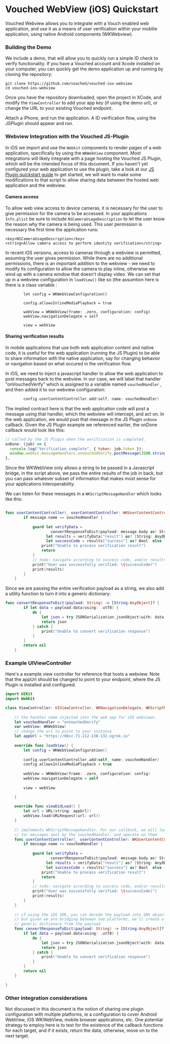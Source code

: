 # Vouched WebView (iOS) Quickstart

Vouched Webview allows you to integrate with a Vouch enabled web application, and use it as a means of user verification within your moblile application, using native Android components (WKWebview).

### Building the Demo

We include a demo, that will allow you to quickly run a simple ID check to verify functionality. If you have a Vouched account and Xcode installed on your computer, you can quickly get the demo application up and running by cloning the repository:

```shell
git clone https://github.com/vouched/vouched-ios-webview
cd vouched-ios-webview
```

Once you have the repository downloaded, open the project in XCode, and modify the ```ViewController``` to add your app key (if using the demo url), or change the URL to your existing Vouched endpoint.

Attach a iPhone, and run the application. A ID verification flow, using the JSPlugin should appear and run. 


### Webview Integration with the Vouched JS-Plugin

In iOS we import and use the ```Webkit``` components to render pages of a web application, specifically by using the ```WKWebView``` component. Most integrations will likely integrate with a page hosting the Vouched JS Plugin, which will be the intended focus of this document. If you haven't yet configured your web application to use the plugin, take a look at our [JS Plugin quickstart guide](https://docs.vouched.id/docs/js-plugin) to get started, we will want to make some modifications to that script to allow sharing data between the hosted web application and the webview. 

#### Camera access

To allow web view access to device cameras, it is necessary for the user to give permission for the camera to be accessed. In your applications ```Info.plist``` be sure to include ```NSCameraUsageDescription``` to let the user know the reason why the camera is being used. This user permission is necessary the first time the application runs:

```
<key>NSCameraUsageDescription</key>
<string>Allow camera access to perform identity verification</string>
```

In recent iOS versions, access to cameras through a webview is permitted, assuming the user gives permission. While there are no additional permissions, there is an important addition to the webview - we need to modify its configuration to allow the camera to play inline, otherwise we wind up with a camera window that doesn't display video. We can set that up in a webview configuration in ```loadView()``` like so (the assumtion here is there is a class variable :
```
        let config = WKWebViewConfiguration()
      
        config.allowsInlineMediaPlayback = true
        
        webView = WKWebView(frame: .zero, configuration: config)
        webView.navigationDelegate = self
        
        view = webView
```

#### Sharing verification results

In mobile applications that use both web application content and native code, it is useful for the web application (running the JS Plugin) to be able to share information with the native application, say for changing behavior or navigation based on what occured in the verification flow. 

In iOS, we need to inject a javascript handler to allow the web application to post messages back to the webview. In our case, we will label that handler "onVouchedVerify" which is assigned to a variable named ```vouchedHandler``` , and then added it to our webview configuration:

```kotlin
        config.userContentController.add(self, name: vouchedHandler)
```

The implied contract here is that the web application code will post a message using that handler, which the webview will intercept, and act on. In the web application, we would post that message in the JS Plugin ```onDone``` callback. Given the JS Plugin example we referenced earlier, the onDone callback would look like this:

```javascript
// called by the JS Plugin when the verification is completed.
onDone: (job) => {
  console.log("Verification complete", { token: job.token });
  window.webkit.messageHandlers.onVouchedVerify.postMessage(JSON.stringify(job));
},
```

Since the WKWebView only allows a string to be passed in a Javascript bridge, in the script above, we pass the entire results of the job in back, but you can pass whatever subset of information that makes most sense for your applications interoperability.

We can listen for these messages in a ```WKScriptMessageHandler``` which looks like this:

```  swift

func userContentController(_ userContentController: WKUserContentController, didReceive message: WKScriptMessage) {
        if message.name == vouchedHandler {
            
            guard let verifyData =
                    convertResponseToDict(payload: message.body as! String),
                  let results = verifyData["result"] as? [String: AnyObject],
                  let successCode = results["success"] as? Bool  else {
                print("Unable to process verification result")
                return
            }
            // todo: navigate according to success code, and/or results
            print("User was successfully verified: \(successCode)")
            print(results)
        }
    }
```

Since we are passing the entire verification payload as a string, we also add a utility function to turn it into a generic dictionary:

```swift
func convertResponseToDict(payload: String) -> [String:AnyObject]? {
        if let data = payload.data(using: .utf8) {
            do {
                let json = try JSONSerialization.jsonObject(with: data, options: .mutableContainers) as? [String:AnyObject]
                return json
            } catch {
                print("Unable to convert verification response")
            }
        }
        return nil
    }
```

### Example UIViewController

Here's a example view controller for reference that hosts a webview. Note that the appUrl should be changed to point to your endpoint, where the JS Plugin is installed and configured.

```swift
import UIKit
import WebKit

class ViewController: UIViewController, WKNavigationDelegate, WKScriptMessageHandler {
    
    // the handler name injected into the web app for iOS webviews.
    let vouchedHandler = "onVouchedVerify"
    var webView: WKWebView!
    // change the url to point to your instance
    let appUrl = "https://08cc-71-212-138-132.ngrok.io"
    
    override func loadView() {
        let config = WKWebViewConfiguration()
        
        config.userContentController.add(self, name: vouchedHandler)
        config.allowsInlineMediaPlayback = true
        
        webView = WKWebView(frame: .zero, configuration: config)
        webView.navigationDelegate = self
        
        view = webView

    }
    
    override func viewDidLoad() {
        let url = URL(string: appUrl)!
        webView.load(URLRequest(url: url))
    }
    
    // implements WKScriptMessageHandler. For our callback, we will look
    // for messages sent by the vouchedHandler, and operate on them
    func userContentController(_ userContentController: WKUserContentController, didReceive message: WKScriptMessage) {
        if message.name == vouchedHandler {
            
            guard let verifyData =
                    convertResponseToDict(payload: message.body as! String),
                  let results = verifyData["result"] as? [String: AnyObject],
                  let successCode = results["success"] as? Bool  else {
                print("Unable to process verification result")
                return
            }
            // todo: navigate according to success code, and/or results
            print("User was successfully verified: \(successCode)")
            print(results)
        }
    }
    
    // if using the iOS SDK, you can decode the payload into SDK objects,
    // but given we are bridging between two platforms, we'll create a
    // generic dictionary from the payload
    func convertResponseToDict(payload: String) -> [String:AnyObject]? {
        if let data = payload.data(using: .utf8) {
            do {
                let json = try JSONSerialization.jsonObject(with: data, options: .mutableContainers) as? [String:AnyObject]
                return json
            } catch {
                print("Unable to convert verification response")
            }
        }
        return nil
    }

}
```

### Other integration considerations

Not discussed in this document is the notion of sharing one plugin configuration with multiple platforms, ie a configuration to cover Android WebView, iOS WKWebView, mobile browser applications, etc. One potential strategy to employ here is to test for the existence of the callback functions for each target, and if it exists, return the data, otherwise, move on to the next target.

